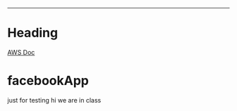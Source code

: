 ---
# Heading
[AWS Doc](https://aws.amazon.com/free/?gclid=Cj0KCQiArrCvBhCNARIsAOkAGcVAGvvc0XoX8FxhpahXRPllDMLlqpWGr_q0B6N9zTxWBUDooqkuwywaAuCbEALw_wcB&trk=6a4c3e9d-cdc9-4e25-8dd9-2bd8d15afbca&sc_channel=ps&ef_id=Cj0KCQiArrCvBhCNARIsAOkAGcVAGvvc0XoX8FxhpahXRPllDMLlqpWGr_q0B6N9zTxWBUDooqkuwywaAuCbEALw_wcB:G:s&s_kwcid=AL!4422!3!651751059783!e!!g!!aws!19852662197!145019195897&all-free-tier.sort-by=item.additionalFields.SortRank&all-free-tier.sort-order=asc&awsf.Free%20Tier%20Types=*all&awsf.Free%20Tier%20Categories=*all)

# facebookApp
just for testing
hi we are in class
